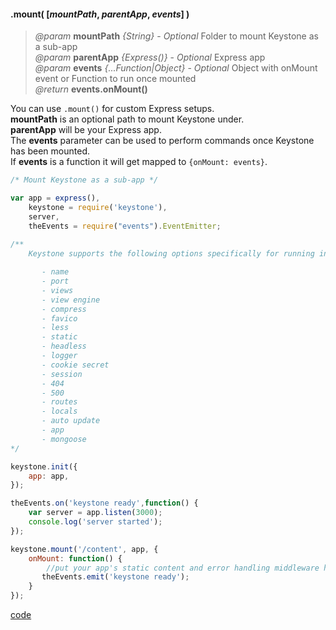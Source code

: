 #### .mount( [_mountPath_, _parentApp_, _events_] )
> *@param* **mountPath** _{String}_  - _Optional_ Folder to mount Keystone as a sub-app  
> *@param* **parentApp** _{Express()}_  - _Optional_ Express app  
> *@param* **events** _{...Function|Object}_  - _Optional_ Object with onMount event or Function to run once mounted  
> _@return_ **events.onMount()** 

You can use `.mount()` for custom Express setups.  
**mountPath** is an optional path to mount Keystone under.  
**parentApp** will be your Express app.  
The **events** parameter can be used to perform commands once Keystone has been mounted.  
If **events** is a function it will get mapped to `{onMount: events}`.  



```javascript
/* Mount Keystone as a sub-app */

var app = express(),
    keystone = require('keystone'),
    server,
    theEvents = require("events").EventEmitter;
    
/**
	Keystone supports the following options specifically for running in encapsulated mode (with no embedded server):  

	   - name
	   - port
	   - views
	   - view engine
	   - compress
	   - favico
	   - less
	   - static
	   - headless
	   - logger
	   - cookie secret
	   - session
	   - 404
	   - 500
	   - routes
	   - locals
	   - auto update
	   - app
	   - mongoose
*/

keystone.init({ 
	app: app,
});

theEvents.on('keystone ready',function() {
	var server = app.listen(3000);
	console.log('server started');
});

keystone.mount('/content', app, {
    onMount: function() {
    	//put your app's static content and error handling middleware here and start your server
       theEvents.emit('keystone ready');
    }
});
```
<div class="code-header addGitHubLink" data-file="lib/core/mount.js"> <a href="#" class="loadCode"> code</a> </div><pre class=" language-javascript hideCode api"></pre> 
